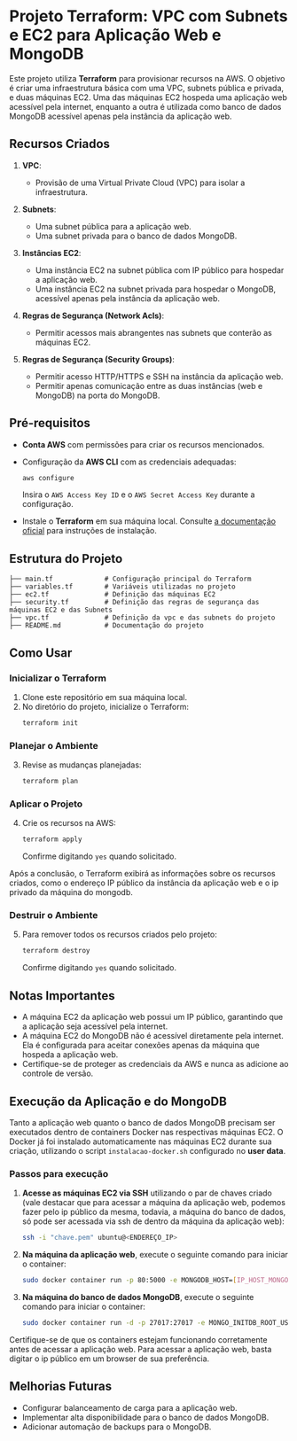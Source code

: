 # Projeto Terraform: VPC com Subnets e EC2 para Aplicação Web e MongoDB

Este projeto utiliza **Terraform** para provisionar recursos na AWS. O objetivo é criar uma infraestrutura básica com uma VPC, subnets pública e privada, e duas máquinas EC2. Uma das máquinas EC2 hospeda uma aplicação web acessível pela internet, enquanto a outra é utilizada como banco de dados MongoDB acessível apenas pela instância da aplicação web.

## Recursos Criados

1. **VPC**:
   - Provisão de uma Virtual Private Cloud (VPC) para isolar a infraestrutura.

2. **Subnets**:
   - Uma subnet pública para a aplicação web.
   - Uma subnet privada para o banco de dados MongoDB.

3. **Instâncias EC2**:
   - Uma instância EC2 na subnet pública com IP público para hospedar a aplicação web.
   - Uma instância EC2 na subnet privada para hospedar o MongoDB, acessível apenas pela instância da aplicação web.

4. **Regras de Segurança (Network Acls)**:
   - Permitir acessos mais abrangentes nas subnets que conterão as máquinas EC2.

5. **Regras de Segurança (Security Groups)**:
   - Permitir acesso HTTP/HTTPS e SSH na instância da aplicação web.
   - Permitir apenas comunicação entre as duas instâncias (web e MongoDB) na porta do MongoDB.

## Pré-requisitos

- **Conta AWS** com permissões para criar os recursos mencionados.
- Configuração da **AWS CLI** com as credenciais adequadas:
  ```bash
  aws configure
  ```
  Insira o `AWS Access Key ID` e o `AWS Secret Access Key` durante a configuração.

- Instale o **Terraform** em sua máquina local. Consulte [a documentação oficial](https://developer.hashicorp.com/terraform/tutorials/aws-get-started/install-cli) para instruções de instalação.

## Estrutura do Projeto

```
├── main.tf             # Configuração principal do Terraform
├── variables.tf        # Variáveis utilizadas no projeto
├── ec2.tf              # Definição das máquinas EC2
├── security.tf         # Definição das regras de segurança das máquinas EC2 e das Subnets
├── vpc.tf              # Definição da vpc e das subnets do projeto
├── README.md           # Documentação do projeto
```

## Como Usar

### Inicializar o Terraform

1. Clone este repositório em sua máquina local.
2. No diretório do projeto, inicialize o Terraform:
   ```bash
   terraform init
   ```

### Planejar o Ambiente

3. Revise as mudanças planejadas:
   ```bash
   terraform plan
   ```

### Aplicar o Projeto

4. Crie os recursos na AWS:
   ```bash
   terraform apply
   ```
   Confirme digitando `yes` quando solicitado.

Após a conclusão, o Terraform exibirá as informações sobre os recursos criados, como o endereço IP público da instância da aplicação web e o ip privado da máquina do mongodb.

### Destruir o Ambiente

5. Para remover todos os recursos criados pelo projeto:
   ```bash
   terraform destroy
   ```
   Confirme digitando `yes` quando solicitado.

## Notas Importantes

- A máquina EC2 da aplicação web possui um IP público, garantindo que a aplicação seja acessível pela internet.
- A máquina EC2 do MongoDB não é acessível diretamente pela internet. Ela é configurada para aceitar conexões apenas da máquina que hospeda a aplicação web.
- Certifique-se de proteger as credenciais da AWS e nunca as adicione ao controle de versão.

## Execução da Aplicação e do MongoDB

Tanto a aplicação web quanto o banco de dados MongoDB precisam ser executados dentro de containers Docker nas respectivas máquinas EC2. O Docker já foi instalado automaticamente nas máquinas EC2 durante sua criação, utilizando o script `instalacao-docker.sh` configurado no **user data**.

### Passos para execução

1. **Acesse as máquinas EC2 via SSH** utilizando o par de chaves criado (vale destacar que para acessar a máquina da aplicação web, podemos fazer pelo ip público da mesma, todavia, a máquina do banco de dados, só pode ser acessada via ssh de dentro da máquina da aplicação web):
   ```bash
   ssh -i "chave.pem" ubuntu@<ENDEREÇO_IP>
   ```

2. **Na máquina da aplicação web**, execute o seguinte comando para iniciar o container:
   ```bash
   sudo docker container run -p 80:5000 -e MONGODB_HOST=[IP_HOST_MONGODB] -e MONGODB_USERNAME=mongouser -e MONGODB_PASSWORD=mongopwd -d fabricioveronez/rotten-potatoes:v1
   ```

3. **Na máquina do banco de dados MongoDB**, execute o seguinte comando para iniciar o container:
   ```bash
   sudo docker container run -d -p 27017:27017 -e MONGO_INITDB_ROOT_USERNAME=mongouser -e MONGO_INITDB_ROOT_PASSWORD=mongopwd mongo
   ```

Certifique-se de que os containers estejam funcionando corretamente antes de acessar a aplicação web.  Para acessar a aplicação web, basta digitar o ip público em um browser de sua preferência.

## Melhorias Futuras

- Configurar balanceamento de carga para a aplicação web.
- Implementar alta disponibilidade para o banco de dados MongoDB.
- Adicionar automação de backups para o MongoDB.


